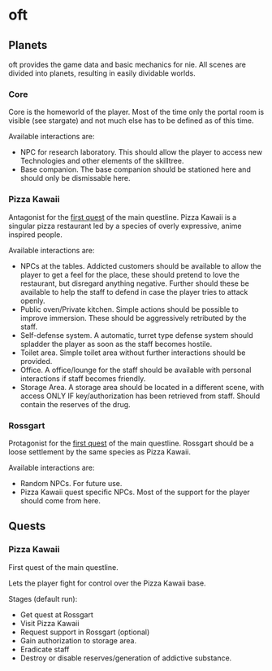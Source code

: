 # oft

## Planets

oft provides the game data and basic mechanics for nie. All scenes are divided into planets, resulting in easily dividable worlds.

### Core

Core is the homeworld of the player.
Most of the time only the portal room is visible (see stargate) and not much else has to be defined as of this time.

Available interactions are:

- NPC for research laboratory. This should allow the player to access new Technologies and other elements of the skilltree.
- Base companion. The base companion should be stationed here and should only be dismissable here.

### Pizza Kawaii

Antagonist for the [first quest](#Quests) of the main questline.
Pizza Kawaii is a singular pizza restaurant led by a species of overly expressive, anime inspired people.

Available interactions are:

- NPCs at the tables. Addicted customers should be available to allow the player to get a feel for the place, these should pretend to love the restaurant, but disregard anything negative. Further should these be available to help the staff to defend in case the player tries to attack openly.
- Public oven/Private kitchen. Simple actions should be possible to improve immersion. These should be aggressively retributed by the staff.
- Self-defense system. A automatic, turret type defense system should spladder the player as soon as the staff becomes hostile.
- Toilet area. Simple toilet area without further interactions should be provided.
- Office. A office/lounge for the staff should be available with personal interactions if staff becomes friendly.
- Storage Area. A storage area should be located in a different scene, with access ONLY IF key/authorization has been retrieved from staff. Should contain the reserves of the drug.

### Rossgart

Protagonist for the [first quest](#Quests) of the main questline.
Rossgart should be a loose settlement by the same species as Pizza Kawaii.

Available interactions are:

- Random NPCs. For future use.
- Pizza Kawaii quest specific NPCs. Most of the support for the player should come from here.

## Quests

### Pizza Kawaii

First quest of the main questline.

Lets the player fight for control over the Pizza Kawaii base.

Stages (default run):

- Get quest at Rossgart
- Visit Pizza Kawaii
- Request support in Rossgart (optional)
- Gain authorization to storage area.
- Eradicate staff
- Destroy or disable reserves/generation of addictive substance.
